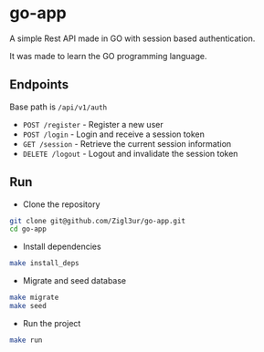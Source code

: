 # go-app

A simple Rest API made in GO with session based authentication.

It was made to learn the GO programming language.

## Endpoints

Base path is `/api/v1/auth`

- `POST /register` - Register a new user
- `POST /login` - Login and receive a session token
- `GET /session` - Retrieve the current session information
- `DELETE /logout` - Logout and invalidate the session token

## Run

- Clone the repository

```bash
git clone git@github.com/Zigl3ur/go-app.git
cd go-app
```

- Install dependencies

```bash
make install_deps
```

- Migrate and seed database

```bash
make migrate
make seed
```

- Run the project

```bash
make run
```
